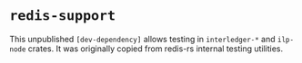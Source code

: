 # `redis-support`

This unpublished `[dev-dependency]` allows testing in `interledger-*` and
`ilp-node` crates. It was originally copied from redis-rs internal testing
utilities.
